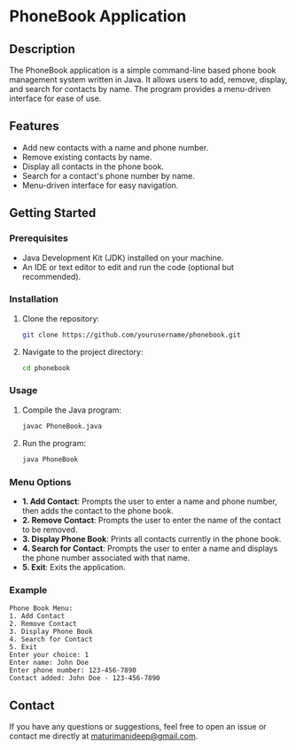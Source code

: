 # PhoneBook Application

## Description
The PhoneBook application is a simple command-line based phone book management system written in Java. It allows users to add, remove, display, and search for contacts by name. The program provides a menu-driven interface for ease of use.

## Features
- Add new contacts with a name and phone number.
- Remove existing contacts by name.
- Display all contacts in the phone book.
- Search for a contact's phone number by name.
- Menu-driven interface for easy navigation.

## Getting Started

### Prerequisites
- Java Development Kit (JDK) installed on your machine.
- An IDE or text editor to edit and run the code (optional but recommended).

### Installation
1. Clone the repository:
   ```bash
   git clone https://github.com/yourusername/phonebook.git
   ```
2. Navigate to the project directory:
   ```bash
   cd phonebook
   ```

### Usage
1. Compile the Java program:
   ```bash
   javac PhoneBook.java
   ```
2. Run the program:
   ```bash
   java PhoneBook
   ```

### Menu Options
- **1. Add Contact**: Prompts the user to enter a name and phone number, then adds the contact to the phone book.
- **2. Remove Contact**: Prompts the user to enter the name of the contact to be removed.
- **3. Display Phone Book**: Prints all contacts currently in the phone book.
- **4. Search for Contact**: Prompts the user to enter a name and displays the phone number associated with that name.
- **5. Exit**: Exits the application.

### Example
```
Phone Book Menu:
1. Add Contact
2. Remove Contact
3. Display Phone Book
4. Search for Contact
5. Exit
Enter your choice: 1
Enter name: John Doe
Enter phone number: 123-456-7890
Contact added: John Doe - 123-456-7890
```

## Contact
If you have any questions or suggestions, feel free to open an issue or contact me directly at maturimanideep@gmail.com.
